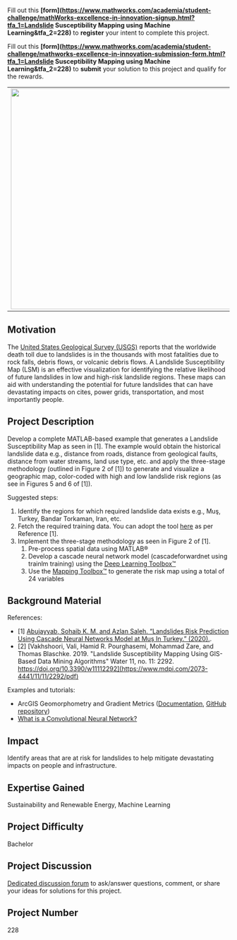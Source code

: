 Fill out this <strong>[form](https://www.mathworks.com/academia/student-challenge/mathWorks-excellence-in-innovation-signup.html?tfa_1=Landslide Susceptibility Mapping using Machine Learning&tfa_2=228)</strong> to **register** your intent to complete this project.

Fill out this <strong>[form](https://www.mathworks.com/academia/student-challenge/mathworks-excellence-in-innovation-submission-form.html?tfa_1=Landslide Susceptibility Mapping using Machine Learning&tfa_2=228)</strong> to **submit** your solution to this project and qualify for the rewards.

<table>
<td><img src="https://gist.githubusercontent.com/robertogl/e0115dc303472a9cfd52bbbc8edb7665/raw/landslide.jpg"  width=500 /></td>
<td><p><h1>Landslide Susceptibility Mapping using Machine Learning</h1></p>
<p>Develop a tool to identify and visualize geographical areas susceptible to landslides.</p>
</table>

## Motivation

The [United States Geological Survey (USGS)](https://www.usgs.gov/) reports that the worldwide death toll due to landslides is in the thousands with most fatalities due to rock falls, debris flows, or volcanic debris flows. A Landslide Susceptibility Map (LSM) is an effective visualization for identifying the relative likelihood of future landslides in low and high-risk landslide regions. These maps can aid with understanding the potential for future landslides that can have devastating impacts on cites, power grids, transportation, and most importantly people.

## Project Description

Develop a complete MATLAB-based example that generates a Landslide Susceptibility Map as seen in [1]. The example would obtain the historical landslide data e.g., distance from roads, distance from geological faults, distance from water streams, land use type, etc. and apply the three-stage methodology (outlined in Figure 2 of [1]) to generate and visualize a geographic map,
color-coded with high and low landslide risk regions (as see in Figures 5 and 6  of [1]).

Suggested steps:
1.	Identify the regions for which required landslide data exists e.g., Muş, Turkey, Bandar Torkaman, Iran, etc.
2.	Fetch the required training data. You can adopt the tool [here](https://github.com/jeffreyevans/GradientMetrics) as per Reference [1].
3.	Implement the three-stage methodology as seen in Figure 2 of [1].
	1.	Pre-process spatial data using MATLAB®
	2.	Develop a cascade neural network model (cascadeforwardnet using trainlm training) using the [Deep Learning Toolbox™](https://www.mathworks.com/products/deep-learning.html)
	3.	Use the [Mapping Toolbox™](https://www.mathworks.com/products/mapping.html) to generate the risk map using a total of 24 variables 

## Background Material

References:
- [1] [Abujayyab, Sohaib K. M. and Azlan Saleh. “Landslides Risk Prediction Using Cascade Neural Networks Model at Muş In Turkey.” (2020).](https://iopscience.iop.org/article/10.1088/1755-1315/540/1/012081/pdf).
- [2] [Vakhshoori, Vali, Hamid R. Pourghasemi, Mohammad Zare, and Thomas Blaschke. 2019. "Landslide Susceptibility Mapping Using GIS-Based Data Mining Algorithms" Water 11, no. 11: 2292. https://doi.org/10.3390/w11112292](https://www.mdpi.com/2073-4441/11/11/2292/pdf)

Examples and tutorials:
- ArcGIS Geomorphometry and Gradient Metrics ([Documentation](https://evansmurphy.wixsite.com/evansspatial/arcgis-gradient-metrics-toolbox), [GitHub repository](https://github.com/jeffreyevans/GradientMetrics)) 
- [What is a Convolutional Neural Network?](https://www.mathworks.com/discovery/convolutional-neural-network-matlab.html)

## Impact

Identify areas that are at risk for landslides to help mitigate devastating impacts on people and infrastructure.

## Expertise Gained 

Sustainability and Renewable Energy, Machine Learning


## Project Difficulty

Bachelor

## Project Discussion

[Dedicated discussion forum](https://github.com/mathworks/MathWorks-Excellence-in-Innovation/discussions/62) to ask/answer questions, comment, or share your ideas for solutions for this project.

## Project Number

228
